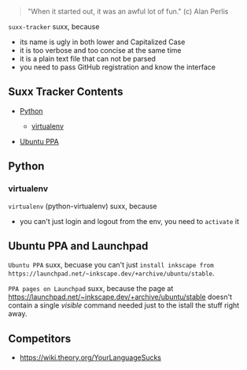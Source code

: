 > "When it started out, it was an awful lot of fun." (c) Alan Perlis

`suxx-tracker` suxx, because

 * its name is ugly in both lower and Capitalized Case
 * it is too verbose and too concise at the same time
 * it is a plain text file that can not be parsed
 * you need to pass GitHub registration and know the interface

## Suxx Tracker Contents

- [Python](#python)
    - [virtualenv](#virtualenv)

- [Ubuntu PPA](#ubuntu)

## Python

### virtualenv

`virtualenv` (python-virtualenv) suxx, because

 * you can't just login and logout from the env, you need to `activate` it

## Ubuntu PPA and Launchpad

`Ubuntu PPA` suxx, becuase you can't just `install inkscape from https://launchpad.net/~inkscape.dev/+archive/ubuntu/stable`.

`PPA pages on Launchpad` suxx, because the page at https://launchpad.net/~inkscape.dev/+archive/ubuntu/stable doesn't contain a single *visible* command needed just to the istall the stuff right away.

## Competitors

 * https://wiki.theory.org/YourLanguageSucks

